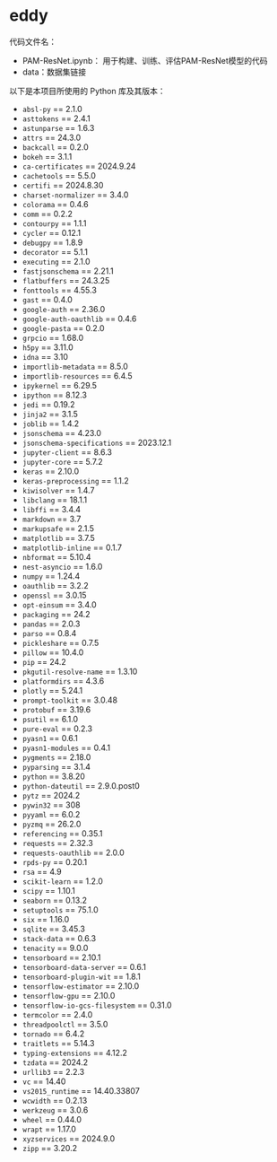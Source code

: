# eddy

代码文件名：

- PAM-ResNet.ipynb： 用于构建、训练、评估PAM-ResNet模型的代码
- data：数据集链接

以下是本项目所使用的 Python 库及其版本：

- `absl-py` == 2.1.0
- `asttokens` == 2.4.1
- `astunparse` == 1.6.3
- `attrs` == 24.3.0
- `backcall` == 0.2.0
- `bokeh` == 3.1.1
- `ca-certificates` == 2024.9.24
- `cachetools` == 5.5.0
- `certifi` == 2024.8.30
- `charset-normalizer` == 3.4.0
- `colorama` == 0.4.6
- `comm` == 0.2.2
- `contourpy` == 1.1.1
- `cycler` == 0.12.1
- `debugpy` == 1.8.9
- `decorator` == 5.1.1
- `executing` == 2.1.0
- `fastjsonschema` == 2.21.1
- `flatbuffers` == 24.3.25
- `fonttools` == 4.55.3
- `gast` == 0.4.0
- `google-auth` == 2.36.0
- `google-auth-oauthlib` == 0.4.6
- `google-pasta` == 0.2.0
- `grpcio` == 1.68.0
- `h5py` == 3.11.0
- `idna` == 3.10
- `importlib-metadata` == 8.5.0
- `importlib-resources` == 6.4.5
- `ipykernel` == 6.29.5
- `ipython` == 8.12.3
- `jedi` == 0.19.2
- `jinja2` == 3.1.5
- `joblib` == 1.4.2
- `jsonschema` == 4.23.0
- `jsonschema-specifications` == 2023.12.1
- `jupyter-client` == 8.6.3
- `jupyter-core` == 5.7.2
- `keras` == 2.10.0
- `keras-preprocessing` == 1.1.2
- `kiwisolver` == 1.4.7
- `libclang` == 18.1.1
- `libffi` == 3.4.4
- `markdown` == 3.7
- `markupsafe` == 2.1.5
- `matplotlib` == 3.7.5
- `matplotlib-inline` == 0.1.7
- `nbformat` == 5.10.4
- `nest-asyncio` == 1.6.0
- `numpy` == 1.24.4
- `oauthlib` == 3.2.2
- `openssl` == 3.0.15
- `opt-einsum` == 3.4.0
- `packaging` == 24.2
- `pandas` == 2.0.3
- `parso` == 0.8.4
- `pickleshare` == 0.7.5
- `pillow` == 10.4.0
- `pip` == 24.2
- `pkgutil-resolve-name` == 1.3.10
- `platformdirs` == 4.3.6
- `plotly` == 5.24.1
- `prompt-toolkit` == 3.0.48
- `protobuf` == 3.19.6
- `psutil` == 6.1.0
- `pure-eval` == 0.2.3
- `pyasn1` == 0.6.1
- `pyasn1-modules` == 0.4.1
- `pygments` == 2.18.0
- `pyparsing` == 3.1.4
- `python` == 3.8.20
- `python-dateutil` == 2.9.0.post0
- `pytz` == 2024.2
- `pywin32` == 308
- `pyyaml` == 6.0.2
- `pyzmq` == 26.2.0
- `referencing` == 0.35.1
- `requests` == 2.32.3
- `requests-oauthlib` == 2.0.0
- `rpds-py` == 0.20.1
- `rsa` == 4.9
- `scikit-learn` == 1.2.0
- `scipy` == 1.10.1
- `seaborn` == 0.13.2
- `setuptools` == 75.1.0
- `six` == 1.16.0
- `sqlite` == 3.45.3
- `stack-data` == 0.6.3
- `tenacity` == 9.0.0
- `tensorboard` == 2.10.1
- `tensorboard-data-server` == 0.6.1
- `tensorboard-plugin-wit` == 1.8.1
- `tensorflow-estimator` == 2.10.0
- `tensorflow-gpu` == 2.10.0
- `tensorflow-io-gcs-filesystem` == 0.31.0
- `termcolor` == 2.4.0
- `threadpoolctl` == 3.5.0
- `tornado` == 6.4.2
- `traitlets` == 5.14.3
- `typing-extensions` == 4.12.2
- `tzdata` == 2024.2
- `urllib3` == 2.2.3
- `vc` == 14.40
- `vs2015_runtime` == 14.40.33807
- `wcwidth` == 0.2.13
- `werkzeug` == 3.0.6
- `wheel` == 0.44.0
- `wrapt` == 1.17.0
- `xyzservices` == 2024.9.0
- `zipp` == 3.20.2
